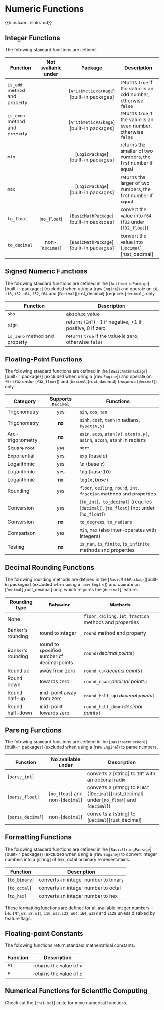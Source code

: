 Numeric Functions
=================

{{#include ../links.md}}


Integer Functions
-----------------

The following standard functions are defined.

| Function                      | Not available under |                 Package                  | Description                                                      |
| ----------------------------- | :-----------------: | :--------------------------------------: | ---------------------------------------------------------------- |
| `is_odd` method and property  |                     | [`ArithmeticPackage`][built-in packages] | returns `true` if the value is an odd number, otherwise `false`  |
| `is_even` method and property |                     | [`ArithmeticPackage`][built-in packages] | returns `true` if the value is an even number, otherwise `false` |
| `min`                         |                     |   [`LogicPackage`][built-in packages]    | returns the smaller of two numbers, the first number if equal    |
| `max`                         |                     |   [`LogicPackage`][built-in packages]    | returns the larger of two numbers, the first number if equal     |
| `to_float`                    |    [`no_float`]     | [`BasicMathPackage`][built-in packages]  | convert the value into `f64` (`f32` under [`f32_float`])         |
| `to_decimal`                  |   non-[`decimal`]   | [`BasicMathPackage`][built-in packages]  | convert the value into [`Decimal`][rust_decimal]                 |


Signed Numeric Functions
------------------------

The following standard functions are defined in the [`ArithmeticPackage`][built-in packages]
(excluded when using a [raw `Engine`]) and operate on `i8`, `i16`, `i32`, `i64`, `f32`, `f64` and
[`Decimal`][rust_decimal] (requires [`decimal`]) only.

| Function                      | Description                                                    |
| ----------------------------- | -------------------------------------------------------------- |
| `abs`                         | absolute value                                                 |
| `sign`                        | returns (`INT`) −1 if negative, &plus;1 if positive, 0 if zero |
| `is_zero` method and property | returns `true` if the value is zero, otherwise `false`         |


Floating-Point Functions
------------------------

The following standard functions are defined in the [`BasicMathPackage`][built-in packages]
(excluded when using a [raw `Engine`]) and operate on `f64` (`f32` under [`f32_float`]) and
[`Decimal`][rust_decimal] (requires [`decimal`]) only.

| Category         | Supports `Decimal` | Functions                                                                                |
| ---------------- | :----------------: | ---------------------------------------------------------------------------------------- |
| Trigonometry     |        yes         | `sin`, `cos`, `tan`                                                                      |
| Trigonometry     |       **no**       | `sinh`, `cosh`, `tanh` in radians, `hypot(`_x_`,`_y_`)`                                  |
| Arc-trigonometry |       **no**       | `asin`, `acos`, `atan(`_v_`)`, `atan(`_x_`,`_y_`)`, `asinh`, `acosh`, `atanh` in radians |
| Square root      |        yes         | `sqrt`                                                                                   |
| Exponential      |        yes         | `exp` (base _e_)                                                                         |
| Logarithmic      |        yes         | `ln` (base _e_)                                                                          |
| Logarithmic      |        yes         | `log` (base 10)                                                                          |
| Logarithmic      |       **no**       | `log(`_x_`,`_base_`)`                                                                    |
| Rounding         |        yes         | `floor`, `ceiling`, `round`, `int`, `fraction` methods and properties                    |
| Conversion       |        yes         | [`to_int`], [`to_decimal`] (requires [`decimal`]), [`to_float`] (not under [`no_float`]) |
| Conversion       |       **no**       | `to_degrees`, `to_radians`                                                               |
| Comparison       |        yes         | `min`, `max` (also inter-operates with integers)                                         |
| Testing          |       **no**       | `is_nan`, `is_finite`, `is_infinite` methods and properties                              |


Decimal Rounding Functions
--------------------------

The following rounding methods are defined in the [`BasicMathPackage`][built-in packages]
(excluded when using a [raw `Engine`]) and operate on [`Decimal`][rust_decimal] only,
which requires the [`decimal`] feature.

| Rounding type     | Behavior                                    | Methods                                                      |
| ----------------- | ------------------------------------------- | ------------------------------------------------------------ |
| None              |                                             | `floor`, `ceiling`, `int`, `fraction` methods and properties |
| Banker's rounding | round to integer                            | `round` method and property                                  |
| Banker's rounding | round to specified number of decimal points | `round(`_decimal points_`)`                                  |
| Round up          | away from zero                              | `round_up(`_decimal points_`)`                               |
| Round down        | towards zero                                | `round_down(`_decimal points_`)`                             |
| Round half-up     | mid-point away from zero                    | `round_half_up(`_decimal points_`)`                          |
| Round half-down   | mid-point towards zero                      | `round_half_down(`_decimal points_`)`                        |


Parsing Functions
-----------------

The following standard functions are defined in the [`BasicMathPackage`][built-in packages]
(excluded when using a [raw `Engine`]) to parse numbers.

| Function          |        No available under        | Description                                                                                   |
| ----------------- | :------------------------------: | --------------------------------------------------------------------------------------------- |
| [`parse_int`]     |                                  | converts a [string] to `INT` with an optional radix                                           |
| [`parse_float`]   | [`no_float`] and non-[`decimal`] | converts a [string] to `FLOAT` ([`Decimal`][rust_decimal] under [`no_float`] and [`decimal`]) |
| [`parse_decimal`] |         non-[`decimal`]          | converts a [string] to [`Decimal`][rust_decimal]                                              |


Formatting Functions
--------------------

The following standard functions are defined in the [`BasicStringPackage`][built-in packages]
(excluded when using a [raw `Engine`]) to convert integer numbers into a [string] of hex, octal
or binary representations.

| Function      | Description                          |
| ------------- | ------------------------------------ |
| [`to_binary`] | converts an integer number to binary |
| [`to_octal`]  | converts an integer number to octal  |
| [`to_hex`]    | converts an integer number to hex    |

These formatting functions are defined for all available integer numbers &ndash; i.e. `INT`, `u8`,
`i8`, `u16`, `i16`, `u32`, `i32`, `u64`, `i64`, `u128` and `i128` unless disabled by feature flags.


Floating-point Constants
------------------------

The following functions return standard mathematical constants.

| Function | Description               |
| -------- | ------------------------- |
| `PI`     | returns the value of &pi; |
| `E`      | returns the value of _e_  |


Numerical Functions for Scientific Computing
--------------------------------------------

Check out the [`rhai-sci`] crate for more numerical functions.
